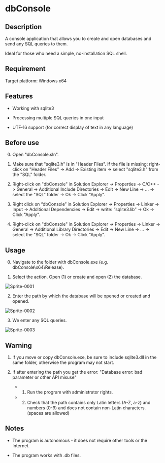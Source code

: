 # dbConsole
## Description
A console application that allows you to create and open databases and send any SQL queries to them.

Ideal for those who need a simple, no-installation SQL shell.

## Requirement

Target platform: Windows x64

## Features

* Working with sqlite3
  
* Processing multiple SQL queries in one input

* UTF‑16 support (for correct display of text in any language)

## Before use

0. Open "dbConsole.sln".

1. Make sure that "sqlite3.h" is in "Header Files". If the file is missing: right-click on "Header Files" -> Add -> Existing item -> select "sqlite3.h" from the "SQL" folder.

2. Right-click on "dbConsole" in Solution Explorer -> Properties -> C/C++ -> General -> Additional Include Directories -> Edit -> New Line -> ... -> select the "SQL" folder -> Ok -> Click "Apply".

3. Right click on “dbConsole” in Solution Explorer -> Properties -> Linker -> Input -> Additional Dependencies -> Edit -> write: “sqlite3.lib” -> Ok -> Click "Apply".

4. Right-click on "dbConsole" in Solution Explorer -> Properties -> Linker -> General -> Additional Library Directories -> Edit -> New Line -> ... -> select the "SQL" folder -> Ok -> Click "Apply".
  
## Usage

0. Navigate to the folder with dbConsole.exe (e.g. dbConsole\x64\Release).

1. Select the action. Open (1) or create and open (2) the database.
   
![Sprite-0001](https://github.com/user-attachments/assets/4e4be799-e2fa-4eeb-b3af-6eab4207fa4b)

2. Enter the path by which the database will be opened or created and opened.

![Sprite-0002](https://github.com/user-attachments/assets/d995ab24-0271-4a4e-a577-001474faf5fe)

3. We enter any SQL queries.

![Sprite-0003](https://github.com/user-attachments/assets/6b9865e2-9386-433b-a126-f63f07301ead)

## Warning
 1. If you move or copy dbConsole.exe, be sure to include sqlite3.dll in the same folder, otherwise the program may not start.

 2. If after entering the path you get the error: "Database error: bad parameter or other API misuse"
    - 1. Run the program with administrator rights.
    - 2. Check that the path contains only Latin letters (A-Z, a-z) and numbers (0-9) and does not contain non-Latin characters. (spaces are allowed)


## Notes

* The program is autonomous - it does not require other tools or the Internet.

* The program works with .db files.

